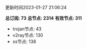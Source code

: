 更新时间2023-01-27 21:06:24

**总订阅: 73**
**总节点: 2314**
**有效节点: 311**
- trojan节点: 43
- v2ray节点: 130
- ss节点: 138

